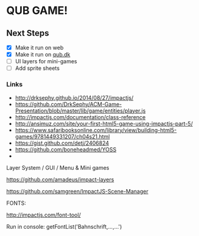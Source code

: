 # QUB GAME!


## Next Steps
* [x] Make it run on web
* [x] Make it run on [qub.dk](http://www.qub.dk/qub-game/)
* [ ] UI layers for mini-games
* [ ] Add sprite sheets

### Links
* http://drksephy.github.io/2014/08/27/impactjs/
* https://github.com/DrkSephy/ACM-Game-Presentation/blob/master/lib/game/entities/player.js
* http://impactjs.com/documentation/class-reference
* http://ansimuz.com/site/your-first-html5-game-using-impactjs-part-5/
* https://www.safaribooksonline.com/library/view/building-html5-games/9781449331207/ch04s21.html
* https://gist.github.com/detj/2406824
* https://github.com/boneheadmed/YOSS
* 




Layer System / GUI / Menu & Mini games

https://github.com/amadeus/impact-layers

https://github.com/samgreen/ImpactJS-Scene-Manager

FONTS:

http://impactjs.com/font-tool/

Run in console:
getFontList('Bahnschrift,...,...')




